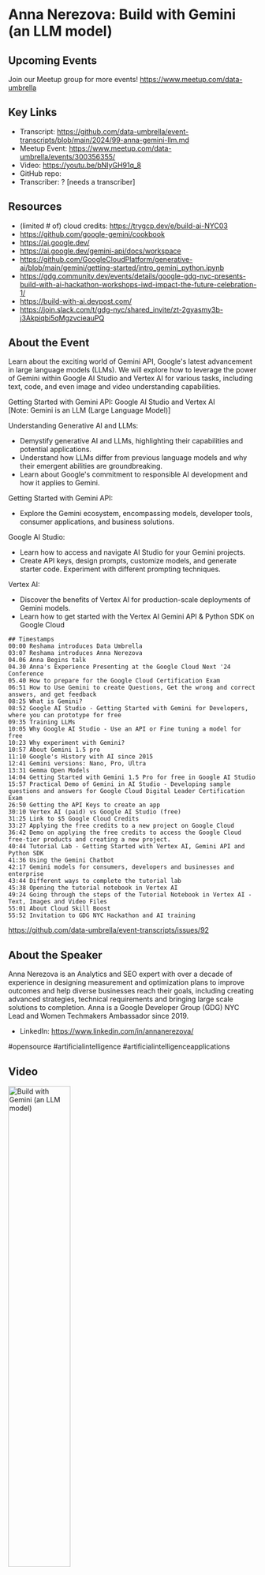 # Anna Nerezova:  Build with Gemini (an LLM model)

## Upcoming Events
Join our Meetup group for more events!
https://www.meetup.com/data-umbrella

## Key Links
- Transcript: https://github.com/data-umbrella/event-transcripts/blob/main/2024/99-anna-gemini-llm.md
- Meetup Event: https://www.meetup.com/data-umbrella/events/300356355/
- Video: https://youtu.be/bNIyGH91q_8
- GitHub repo:
- Transcriber:  ? [needs a transcriber]

## Resources
- (limited # of) cloud credits: https://trygcp.dev/e/build-ai-NYC03
- https://github.com/google-gemini/cookbook
- https://ai.google.dev/
- https://ai.google.dev/gemini-api/docs/workspace
- https://github.com/GoogleCloudPlatform/generative-ai/blob/main/gemini/getting-started/intro_gemini_python.ipynb
- https://gdg.community.dev/events/details/google-gdg-nyc-presents-build-with-ai-hackathon-workshops-iwd-impact-the-future-celebration-1/
- https://build-with-ai.devpost.com/
- https://join.slack.com/t/gdg-nyc/shared_invite/zt-2gyasmy3b-j3Akpiqbi5qMgzvcieauPQ

## About the Event
Learn about the exciting world of Gemini API, Google's latest advancement in large language models (LLMs). We will explore how to leverage the power of Gemini within Google AI Studio and Vertex AI for various tasks, including text, code, and even image and video understanding capabilities.

Getting Started with Gemini API: Google AI Studio and Vertex AI  
[Note: Gemini is an LLM (Large Language Model)]

Understanding Generative AI and LLMs:  
- Demystify generative AI and LLMs, highlighting their capabilities and potential applications. 
- Understand how LLMs differ from previous language models and why their emergent abilities are groundbreaking. 
- Learn about Google's commitment to responsible AI development and how it applies to Gemini.

Getting Started with Gemini API:  
- Explore the Gemini ecosystem, encompassing models, developer tools, consumer applications, and business solutions.

Google AI Studio:  
- Learn how to access and navigate AI Studio for your Gemini projects.
- Create API keys, design prompts, customize models, and generate starter code. Experiment with different prompting techniques.

Vertex AI:  
- Discover the benefits of Vertex AI for production-scale deployments of Gemini models. 
- Learn how to get started with the Vertex AI Gemini API & Python SDK on Google Cloud


```
## Timestamps
00:00 Reshama introduces Data Umbrella
03:07 Reshama introduces Anna Nerezova
04.06 Anna Begins talk
04.30 Anna's Experience Presenting at the Google Cloud Next '24 Conference
05.40 How to prepare for the Google Cloud Certification Exam
06:51 How to Use Gemini to create Questions, Get the wrong and correct answers, and get feedback
08:25 What is Gemini?
08:52 Google AI Studio - Getting Started with Gemini for Developers, where you can prototype for free
09:35 Training LLMs
10:05 Why Google AI Studio - Use an API or Fine tuning a model for free
10:23 Why experiment with Gemini?
10:57 About Gemini 1.5 pro
11:10 Google's History with AI since 2015
12:41 Gemini versions: Nano, Pro, Ultra
13:31 Gemma Open Models
14:04 Getting Started with Gemini 1.5 Pro for free in Google AI Studio
15:57 Practical Demo of Gemini in AI Studio - Developing sample questions and answers for Google Cloud Digital Leader Certification Exam
26:50 Getting the API Keys to create an app
30:10 Vertex AI (paid) vs Google AI Studio (free)
31:25 Link to $5 Google Cloud Credits
33:27 Applying the free credits to a new project on Google Cloud
36:42 Demo on applying the free credits to access the Google Cloud free-tier products and creating a new project.
40:44 Tutorial Lab - Getting Started with Vertex AI, Gemini API and Python SDK
41:36 Using the Gemini Chatbot
42:17 Gemini models for consumers, developers and businesses and enterprise
43:44 Different ways to complete the tutorial lab
45:38 Opening the tutorial notebook in Vertex AI
49:24 Going through the steps of the Tutorial Notebook in Vertex AI - Text, Images and Video Files
55:01 About Cloud Skill Boost
55:52 Invitation to GDG NYC Hackathon and AI training
```

https://github.com/data-umbrella/event-transcripts/issues/92

## About the Speaker
Anna Nerezova is an Analytics and SEO expert with over a decade of experience in designing measurement and optimization plans to improve outcomes and help diverse businesses reach their goals, including creating advanced strategies, technical requirements and bringing large scale solutions to completion. Anna is a Google Developer Group (GDG) NYC Lead and Women Techmakers Ambassador since 2019.

- LinkedIn: https://www.linkedin.com/in/annanerezova/

#opensource #artificialintelligence #artificialintelligenceapplications

## Video
<a href="http://www.youtube.com/watch?feature=player_embedded&v=bNIyGH91q_8" target="_blank"><img src="http://img.youtube.com/vi/bNIyGH91q_8/0.jpg"
alt="Build with Gemini (an LLM model)" width="50%" /></a>


## Transcript
